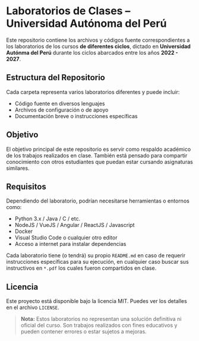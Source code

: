 # Laboratorios de Clases – Universidad Autónoma del Perú

Este repositorio contiene los archivos y códigos fuente correspondientes a los laboratorios de los cursos **de diferentes ciclos**, dictado en **Universidad Autónma del Perú** durante los ciclos abarcados entre los años **2022 - 2027**.

## Estructura del Repositorio

Cada carpeta representa varios laboratorios diferentes y puede incluir:

- Código fuente en diversos lenguajes
- Archivos de configuración o de apoyo
- Documentación breve o instrucciones específicas

## Objetivo

El objetivo principal de este repositorio es servir como respaldo académico de los trabajos realizados en clase. También está pensado para compartir conocimiento con otros estudiantes que puedan estar cursando asignaturas similares.

## Requisitos

Dependiendo del laboratorio, podrían necesitarse herramientas o entornos como:

- Python 3.x / Java / C / etc.
- NodeJS / VueJS / Angular / ReactJS / Javascript
- Docker
- Visual Studio Code o cualquier otro editor
- Acceso a internet para instalar dependencias

Cada laboratorio tiene (o tendrá) su propio `README.md` en caso de requerir instrucciones específicas para su ejecución, en cualquier caso buscar sus instructivos en `*.pdf` los cuales fueron compartidos en clase.

## Licencia

Este proyecto está disponible bajo la licencia MIT. Puedes ver los detalles en el archivo `LICENSE`.

> **Nota:** Estos laboratorios no representan una solución definitiva ni oficial del curso. Son trabajos realizados con fines educativos y pueden contener errores o estar sujetos a mejoras.
